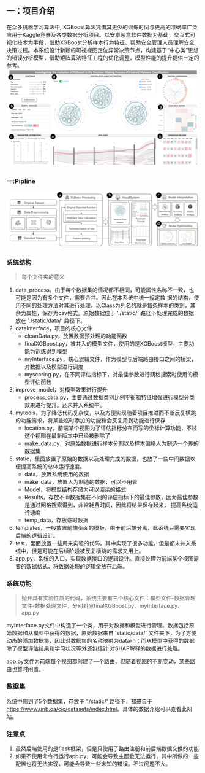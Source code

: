 ## 一：项目介绍
在众多机器学习算法中, XGBoost算法凭借其更少的训练时间与更高的准确率广泛应用于Kaggle竞赛及各类数据分析项目。以安卓恶意软件数据为基础，交互式可视化技术为手段，借助XGBoost分析样本行为特征、帮助安全管理人员理解安全决策过程。本系统设计新颖的可视视图定位异常决策节点，构建基于“中心类”思想的错误分析模型，借助矩阵算法特征工程的优化调整，模型性能的提升提供一定的参考。
![system](https://github.com/zzhongying/Android_flask_12.23/blob/f644c2794781a620a66a3305fae47b5eec848502/images/system4.png)
### 一:Pipline
![pipline](https://github.com/zzhongying/Android_flask_12.23/blob/b1c0450318355b107b7be8be63923ca7451b3117/images/pipline3.png)
### 系统结构
> 每个文件夹的意义
1. data_process，由于每个数据集的情况都不相同，可能属性名称不一致，也可能是因为有多个文件，需要合并。因此在本系统中统一规定数
据的结构，使用不同的处理方法对其进行处理，以Class为列名的就是每条样本的类别，其余为属性，保存为csv格式。原始数据位于 './static/' 
路径下处理完成的数据放在 './static/data/' 路径下。
2. dataInterface，项目的核心文件
    * cleanData.py，放置数据预处理的功能函数
    * finalXGBoost.py，被并入的模型文件，使用的是XGBoost模型，主要功能为训练得到模型
    * myInterface.py，核心逻辑文件，作为模型与后端路由接口之间的桥梁，对数据以及模型进行调度
    * myscoring.py，在不同评估指标下，对最佳参数进行网格搜索时使用的模型评估函数   
3. improve_model，对模型效果进行提升
    * process_data.py，主要通过数据类别比例平衡和特征增强进行模型分类效果进行提升。还未并入系统中。
4. mytools，为了降低代码复杂度，以及方便实现随着项目推进而不断反复横跳的功能需求，将某些临时添加的功能和会反复用到功能进行保存
    * location.py，前端某个视图为了评估指标分布而写的坐标计算功能，不过这个视图在最新版本中已经被删除了
    * make_data.py，对原始数据进行样本分割以及样本偏移人为制造一个差的数据集
5. static，里面放置了原始的数据以及处理完成的数据，也放了一些中间数据以便提高系统的总体运行速度。
    * data，放置系统使用的数据
    * make_data，放置人为制造的数据，可以不用管
    * Model，将模型结构存储为可以阅读的格式
    * Results，存放不同数据集在不同的评估指标下的最佳参数，因为最佳参数是通过网格搜索得到，非常耗费时间，因此将结果保存起来，
    提高系统运行速度
    * temp_data，存放临时数据
6. templates，一般放置前端页面的模板，由于前后端分离，此系统只需要实现后端的逻辑设计。
7. test，里面放置一些用来实验的代码。其中实现了很多功能，但是都未并入系统中，但是可能在后续阶段被反复横跳的需求又用上。
8. app.py，系统的入口，实现数据接口的逻辑设计。直接处理为前端某个视图需要的数据格式，将数据处理的逻辑全放在后端。

### 系统功能
> 抛开具有实验性质的代码，系统主要有三个核心文件：模型文件-数据管理文件-数据处理文件，分别对应finalXGBoost.py、myInterface.py、
>app.py

myInterface.py文件中构造了一个类，用于对数据和模型进行管理。数据包括原始数据和从模型中获得的数据，原始数据来自 'static/data/' 
文件夹下，为了方便动态的添加数据集，因此对数据集的名称映射为data-n；而从模型中获得的数据除了模型评估结果和学习状况等外还包括针
对SHAP解释的数据进行处理。  

app.py文件为前端每个视图都创建了一个路由，但随着视图的不断变动，某些路由也暂时闲置。

### 数据集
系统中用到了5个数据集，存放于 './static/' 路径下，都来自于<https://www.unb.ca/cic/datasets/index.html>。具体的数据介绍可以查看此网站。

### 注意点
1. 虽然后端使用的是flask框架，但是只使用了路由注册和前后端数据交换的功能
2. 如果不使用命令行运行app.py，可能会导致主函数无法运行，其中所做的一些配置也将无法实现，可能会导致一些未知的错误。不过问题不大。

